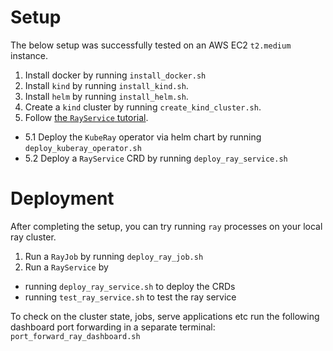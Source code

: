 # Setup

The below setup was successfully tested on an AWS EC2 `t2.medium` instance.

1. Install docker by running `install_docker.sh`
2. Install `kind` by running `install_kind.sh`.
3. Install `helm` by running `install_helm.sh`.
4. Create a `kind` cluster by running `create_kind_cluster.sh`.
5. Follow [the `RayService` tutorial](https://docs.ray.io/en/latest/cluster/kubernetes/user-guides/rayservice.html#example-serve-two-simple-ray-serve-applications-using-rayservice).
  - 5.1 Deploy the `KubeRay` operator via helm chart by running `deploy_kuberay_operator.sh`
  - 5.2 Deploy a `RayService` CRD by running `deploy_ray_service.sh`

# Deployment

After completing the setup, you can try running `ray` processes on your local ray cluster. 

1. Run a `RayJob` by running `deploy_ray_job.sh`
2. Run a `RayService` by
  - running `deploy_ray_service.sh` to deploy the CRDs
  - running `test_ray_service.sh` to test the ray service

To check on the cluster state, jobs, serve applications etc run the following dashboard port forwarding in a separate terminal:
`port_forward_ray_dashboard.sh`